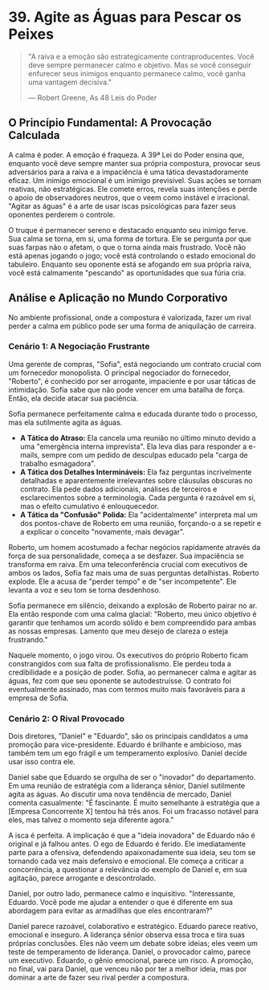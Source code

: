 # 39. Agite as Águas para Pescar os Peixes

> "A raiva e a emoção são estrategicamente contraproducentes. Você deve sempre permanecer calmo e objetivo. Mas se você conseguir enfurecer seus inimigos enquanto permanece calmo, você ganha uma vantagem decisiva."
> 
> — Robert Greene, As 48 Leis do Poder

## O Princípio Fundamental: A Provocação Calculada

A calma é poder. A emoção é fraqueza. A 39ª Lei do Poder ensina que, enquanto você deve sempre manter sua própria compostura, provocar seus adversários para a raiva e a impaciência é uma tática devastadoramente eficaz. Um inimigo emocional é um inimigo previsível. Suas ações se tornam reativas, não estratégicas. Ele comete erros, revela suas intenções e perde o apoio de observadores neutros, que o veem como instável e irracional. "Agitar as águas" é a arte de usar iscas psicológicas para fazer seus oponentes perderem o controle.

O truque é permanecer sereno e destacado enquanto seu inimigo ferve. Sua calma se torna, em si, uma forma de tortura. Ele se pergunta por que suas farpas não o afetam, o que o torna ainda mais frustrado. Você não está apenas jogando o jogo; você está controlando o estado emocional do tabuleiro. Enquanto seu oponente está se afogando em sua própria raiva, você está calmamente "pescando" as oportunidades que sua fúria cria.

## Análise e Aplicação no Mundo Corporativo

No ambiente profissional, onde a compostura é valorizada, fazer um rival perder a calma em público pode ser uma forma de aniquilação de carreira.

### Cenário 1: A Negociação Frustrante

Uma gerente de compras, "Sofia", está negociando um contrato crucial com um fornecedor monopolista. O principal negociador do fornecedor, "Roberto", é conhecido por ser arrogante, impaciente e por usar táticas de intimidação. Sofia sabe que não pode vencer em uma batalha de força. Então, ela decide atacar sua paciência.

Sofia permanece perfeitamente calma e educada durante todo o processo, mas ela sutilmente agita as águas.

*   **A Tática do Atraso:** Ela cancela uma reunião no último minuto devido a uma "emergência interna imprevista". Ela leva dias para responder a e-mails, sempre com um pedido de desculpas educado pela "carga de trabalho esmagadora".
*   **A Tática dos Detalhes Intermináveis:** Ela faz perguntas incrivelmente detalhadas e aparentemente irrelevantes sobre cláusulas obscuras no contrato. Ela pede dados adicionais, análises de terceiros e esclarecimentos sobre a terminologia. Cada pergunta é razoável em si, mas o efeito cumulativo é enlouquecedor.
*   **A Tática da "Confusão" Polida:** Ela "acidentalmente" interpreta mal um dos pontos-chave de Roberto em uma reunião, forçando-o a se repetir e a explicar o conceito "novamente, mais devagar".

Roberto, um homem acostumado a fechar negócios rapidamente através da força de sua personalidade, começa a se desfazer. Sua impaciência se transforma em raiva. Em uma teleconferência crucial com executivos de ambos os lados, Sofia faz mais uma de suas perguntas detalhistas. Roberto explode. Ele a acusa de "perder tempo" e de "ser incompetente". Ele levanta a voz e seu tom se torna desdenhoso.

Sofia permanece em silêncio, deixando a explosão de Roberto pairar no ar. Ela então responde com uma calma glacial: "Roberto, meu único objetivo é garantir que tenhamos um acordo sólido e bem compreendido para ambas as nossas empresas. Lamento que meu desejo de clareza o esteja frustrando."

Naquele momento, o jogo virou. Os executivos do próprio Roberto ficam constrangidos com sua falta de profissionalismo. Ele perdeu toda a credibilidade e a posição de poder. Sofia, ao permanecer calma e agitar as águas, fez com que seu oponente se autodestruísse. O contrato foi eventualmente assinado, mas com termos muito mais favoráveis para a empresa de Sofia.

### Cenário 2: O Rival Provocado

Dois diretores, "Daniel" e "Eduardo", são os principais candidatos a uma promoção para vice-presidente. Eduardo é brilhante e ambicioso, mas também tem um ego frágil e um temperamento explosivo. Daniel decide usar isso contra ele.

Daniel sabe que Eduardo se orgulha de ser o "inovador" do departamento. Em uma reunião de estratégia com a liderança sênior, Daniel sutilmente agita as águas. Ao discutir uma nova tendência de mercado, Daniel comenta casualmente: "É fascinante. É muito semelhante à estratégia que a [Empresa Concorrente X] tentou há três anos. Foi um fracasso notável para eles, mas talvez o momento seja diferente agora."

A isca é perfeita. A implicação é que a "ideia inovadora" de Eduardo não é original e já falhou antes. O ego de Eduardo é ferido. Ele imediatamente parte para a ofensiva, defendendo apaixonadamente sua ideia, seu tom se tornando cada vez mais defensivo e emocional. Ele começa a criticar a concorrência, a questionar a relevância do exemplo de Daniel e, em sua agitação, parece arrogante e descontrolado.

Daniel, por outro lado, permanece calmo e inquisitivo. "Interessante, Eduardo. Você pode me ajudar a entender o que é diferente em sua abordagem para evitar as armadilhas que eles encontraram?"

Daniel parece razoável, colaborativo e estratégico. Eduardo parece reativo, emocional e inseguro. A liderança sênior observa essa troca e tira suas próprias conclusões. Eles não veem um debate sobre ideias; eles veem um teste de temperamento de liderança. Daniel, o provocador calmo, parece um executivo. Eduardo, o gênio emocional, parece um risco. A promoção, no final, vai para Daniel, que venceu não por ter a melhor ideia, mas por dominar a arte de fazer seu rival perder a compostura.
